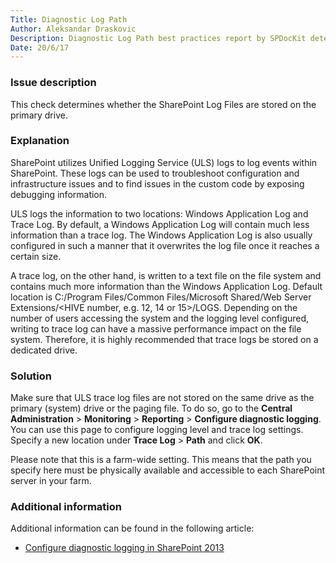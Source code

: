 ```yaml
---
Title: Diagnostic Log Path
Author: Aleksandar Draskovic
Description: Diagnostic Log Path best practices report by SPDocKit determines whether the SharePoint Log Files are stored on the primary drive.
Date: 20/6/17
---
```

### Issue description

This check determines whether the SharePoint Log Files are stored on the primary drive.

### Explanation

SharePoint utilizes Unified Logging Service (ULS) logs to log events within SharePoint. These logs can be used to troubleshoot configuration and infrastructure issues and to find issues in the custom code by exposing debugging information.

ULS logs the information to two locations: Windows Application Log and Trace Log. By default, a Windows Application Log will contain much less information than a trace log. The Windows Application Log is also usually configured in such a manner that it overwrites the log file once it reaches a certain size.

A trace log, on the other hand, is written to a text file on the file system and contains much more information than the Windows Application Log. Default location is C:/Program Files/Common Files/Microsoft Shared/Web Server Extensions/<HIVE number, e.g. 12, 14 or 15>/LOGS. Depending on the number of users accessing the system and the logging level configured, writing to trace log can have a massive performance impact on the file system. Therefore, it is highly recommended that trace logs be stored on a dedicated drive.

### Solution

Make sure that ULS trace log files are not stored on the same drive as the primary (system) drive or the paging file. To do so, go to the __Central Administration__ > __Monitoring__ > __Reporting__ > __Configure diagnostic logging__. You can use this page to configure logging level and trace log settings. Specify a new location under __Trace Log__ > __Path__ and click __OK__.

Please note that this is a farm-wide setting. This means that the path you specify here must be physically available and accessible to each SharePoint server in your farm.

### Additional information

Additional information can be found in the following article:

* [Configure diagnostic logging in SharePoint 2013](https://technet.microsoft.com/en-us/library/ee748656.aspx)
